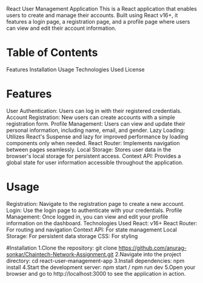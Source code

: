 React User Management Application
This is a React application that enables users to create and manage their accounts. Built using React v16+, it features a login page, a registration page, and a profile page where users can view and edit their account information.

# Table of Contents
Features
Installation
Usage
Technologies Used
License

# Features
User Authentication: Users can log in with their registered credentials.
Account Registration: New users can create accounts with a simple registration form.
Profile Management: Users can view and update their personal information, including name, email, and gender.
Lazy Loading: Utilizes React's Suspense and lazy for improved performance by loading components only when needed.
React Router: Implements navigation between pages seamlessly.
Local Storage: Stores user data in the browser's local storage for persistent access.
Context API: Provides a global state for user information accessible throughout the application.

# Usage
Registration: Navigate to the registration page to create a new account.
Login: Use the login page to authenticate with your credentials.
Profile Management: Once logged in, you can view and edit your profile information on the dashboard.
Technologies Used
React: v16+
React Router: For routing and navigation
Context API: For state management
Local Storage: For persistent data storage
CSS: For styling

#Installation
1.Clone the repository: git clone https://github.com/anurag-sonkar/Chaintech-Network-Assignment.git
2.Navigate into the project directory: cd react-user-management-app
3.Install dependencies: npm install
4.Start the development server: npm start / npm run dev
5.Open your browser and go to http://localhost:3000 to see the application in action.
